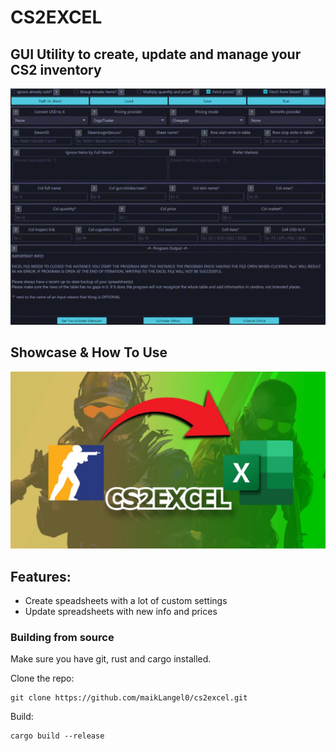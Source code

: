 <h1> CS2EXCEL </h1>
<h2>GUI Utility to create, update and manage your CS2 inventory</h2>
<img src=".\assets\images\cs2excel_showcase.gif"/>
<h2>Showcase & How To Use</h2>

[![Watch](.\assets\images\cs2excel_thumb.jpg)](https://www.youtube.com/watch?v=dQw4w9WgXcQ)

<h2>Features:</h2>
<ul>
    <li>Create speadsheets with a lot of custom settings</li>
    <li>Update spreadsheets with new info and prices</li>
    <!--<li></li>-->
</ul>

<h3>Building from source</h3>
<p>Make sure you have git, rust and cargo installed.</p>
<p>Clone the repo:</p>

```
git clone https://github.com/maikLangel0/cs2excel.git
```

<p>Build:</p>

```
cargo build --release
```

